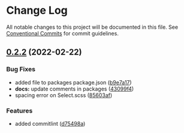 # Change Log

All notable changes to this project will be documented in this file.
See [Conventional Commits](https://conventionalcommits.org) for commit guidelines.

## [0.2.2](https://github.com/BrunnoM7/bmds/compare/v0.2.1...v0.2.2) (2022-02-22)


### Bug Fixes

* added file to packages package.json ([b9e7a17](https://github.com/BrunnoM7/bmds/commit/b9e7a17b05fbcda961b2f8e4bf653c853d044db2))
* **docs:** update comments in packages ([43099f4](https://github.com/BrunnoM7/bmds/commit/43099f4734b57ee3571b6ae12d69ce9c98337834))
* spacing error on Select.scss ([85603af](https://github.com/BrunnoM7/bmds/commit/85603af022767267406b7f2152f95290779f4041))


### Features

* added commitlint ([d75498a](https://github.com/BrunnoM7/bmds/commit/d75498a327a0f24f4365f8cfc006127a6ba10e99))
